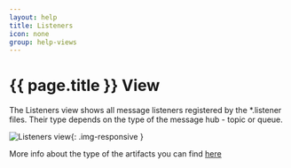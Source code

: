 ```yaml
---
layout: help
title: Listeners
icon: none
group: help-views
---
```


{{ page.title }} View
===

The Listeners view shows all message listeners registered by the \*.listener files. Their type depends on the type of the message hub - topic or queue.

![Listeners view](images/ide_view_listeners.png){: .img-responsive }

More info about the type of the artifacts you can find [here](artifacts.html)
